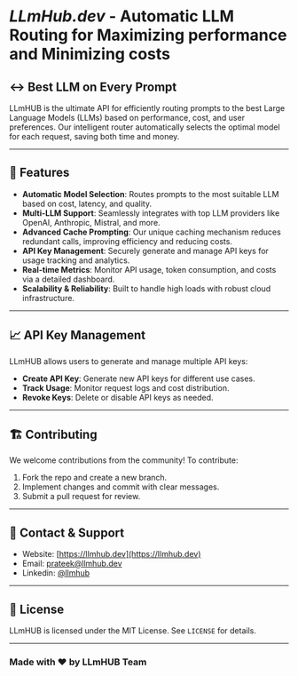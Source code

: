 # <i> LLmHub.dev </i> - Automatic LLM Routing for Maximizing performance and Minimizing costs 

## ↔️ Best LLM on Every Prompt

LLmHUB is the ultimate API for efficiently routing prompts to the best Large Language Models (LLMs) based on performance, cost, and user preferences. Our intelligent router automatically selects the optimal model for each request, saving both time and money.

---

## 🌟 Features

- **Automatic Model Selection**: Routes prompts to the most suitable LLM based on cost, latency, and quality.
- **Multi-LLM Support**: Seamlessly integrates with top LLM providers like OpenAI, Anthropic, Mistral, and more.
- **Advanced Cache Prompting**: Our unique caching mechanism reduces redundant calls, improving efficiency and reducing costs.
- **API Key Management**: Securely generate and manage API keys for usage tracking and analytics.
- **Real-time Metrics**: Monitor API usage, token consumption, and costs via a detailed dashboard.
- **Scalability & Reliability**: Built to handle high loads with robust cloud infrastructure.

---

## 📈 API Key Management
LLmHUB allows users to generate and manage multiple API keys:

- **Create API Key**: Generate new API keys for different use cases.
- **Track Usage**: Monitor request logs and cost distribution.
- **Revoke Keys**: Delete or disable API keys as needed.

---

## 🏗️ Contributing

We welcome contributions from the community! To contribute:

1. Fork the repo and create a new branch.
2. Implement changes and commit with clear messages.
3. Submit a pull request for review.

---

## 📧 Contact & Support
- Website: [https://llmhub.dev](https://llmhub.dev)
- Email: prateek@llmhub.dev
- Linkedin: [@llmhub](https://www.linkedin.com/company/llmhub/)

---

## 📜 License
LLmHUB is licensed under the MIT License. See `LICENSE` for details.

---

### Made with ❤️ by LLmHUB Team




